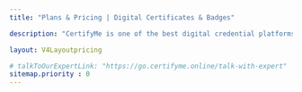 ```yaml
---
title: "Plans & Pricing | Digital Certificates & Badges"

description: "CertifyMe is one of the best digital credential platforms offering verifiable digital badges and digital certificates. Start your credentialing journey today."

layout: V4Layoutpricing

# talkToOurExpertLink: "https://go.certifyme.online/talk-with-expert"
sitemap.priority : 0
---
```

